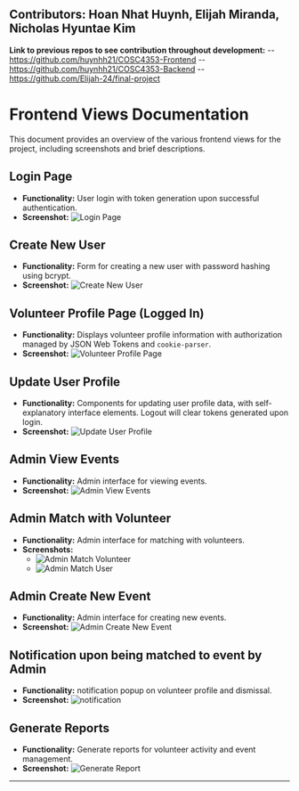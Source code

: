 ## Contributors: Hoan Nhat Huynh, Elijah Miranda, Nicholas Hyuntae Kim
**Link to previous repos to see contribution throughout development:**
--https://github.com/huynhh21/COSC4353-Frontend
--https://github.com/huynhh21/COSC4353-Backend
--https://github.com/Elijah-24/final-project

# Frontend Views Documentation

This document provides an overview of the various frontend views for the project, including screenshots and brief descriptions.

## Login Page

- **Functionality:** User login with token generation upon successful authentication.
- **Screenshot:**
  ![Login Page](https://github.com/user-attachments/assets/04dfea37-874b-4129-ad25-4be77e6d06f1)

## Create New User

- **Functionality:** Form for creating a new user with password hashing using bcrypt.
- **Screenshot:**
  ![Create New User](https://github.com/user-attachments/assets/88643ccd-a9dc-475e-8e7a-d56ef49204a9)

## Volunteer Profile Page (Logged In)

- **Functionality:** Displays volunteer profile information with authorization managed by JSON Web Tokens and `cookie-parser`.
- **Screenshot:**
  ![Volunteer Profile Page](https://github.com/user-attachments/assets/9f8bc68f-0284-48b7-8fa7-2cdca2959b2f)

## Update User Profile

- **Functionality:** Components for updating user profile data, with self-explanatory interface elements. Logout will clear tokens generated upon login.
- **Screenshot:**
  ![Update User Profile](https://github.com/user-attachments/assets/3fcfbbbf-d15b-4104-9128-9a4f3595ed14)

## Admin View Events

- **Functionality:** Admin interface for viewing events.
- **Screenshot:**
  ![Admin View Events](https://github.com/user-attachments/assets/98a097a4-5660-4b01-aadb-2b054e0b282a)

## Admin Match with Volunteer

- **Functionality:** Admin interface for matching with volunteers.
- **Screenshots:**
  - ![Admin Match Volunteer](https://github.com/user-attachments/assets/42c7cab3-bacf-426f-a56d-bf610e23a9f9)
  - ![Admin Match User](https://github.com/user-attachments/assets/20e87905-0333-4be5-8be0-b1efb055caef)

## Admin Create New Event

- **Functionality:** Admin interface for creating new events.
- **Screenshot:**
  ![Admin Create New Event](https://github.com/user-attachments/assets/bfa1591d-cf47-46e6-83e0-7198c3aef862)

## Notification upon being matched to event by Admin

- **Functionality:** notification popup on volunteer profile and dismissal.
- **Screenshot:**
  ![notification](https://github.com/user-attachments/assets/1aaee248-880a-4c97-b95b-ede3a1fba30c)


## Generate Reports

- **Functionality:** Generate reports for volunteer activity and event management.
- **Screenshot:**
  ![Generate Report](https://github.com/user-attachments/assets/89434013-3703-4b13-823c-8c42a105b3d2)

---
